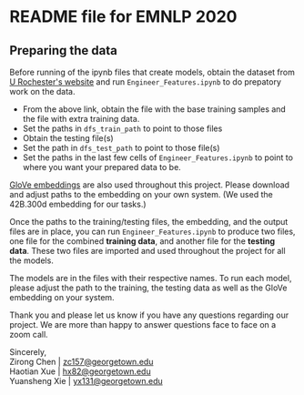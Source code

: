 # README file for EMNLP 2020 

## **Preparing the data**

Before running of the ipynb files that create models,  obtain the dataset from 
[U Rochester's website](https://www.cs.rochester.edu/u/nhossain/humicroedit.html)
and run `Engineer_Features.ipynb` to do prepatory work on the data.

- From the above link, obtain the file with the base training samples and the file with extra training data.
- Set the paths in `dfs_train_path` to point to those files
- Obtain the testing file(s)
- Set the path in `dfs_test_path` to point to those file(s)
- Set the paths in the last few cells of `Engineer_Features.ipynb` to point to where you want your prepared data to be. 

[GloVe embeddings](https://nlp.stanford.edu/projects/glove/) are also used throughout this project. 
Please download and adjust paths to the embedding on your own system. (We used the 42B.300d embedding for our tasks.)

Once the paths to the training/testing files, the embedding, and the output files are in place, you can run `Engineer_Features.ipynb` to produce two files, one file for the combined **training data**, and another file for the **testing data**. These two files are imported and used throughout the project for all the models. 

The models are in the files with their respective names.
To run each model, please adjust the path to the training, the testing data as well as the GloVe embedding on your system. 

Thank you and please let us know if you have any questions regarding our project.
We are more than happy to answer questions face to face on a zoom call.

Sincerely, </br>
Zirong Chen | zc157@georgetown.edu </br>
Haotian Xue | hx82@georgetown.edu </br>
Yuansheng Xie | yx131@georgetown.edu </br>

